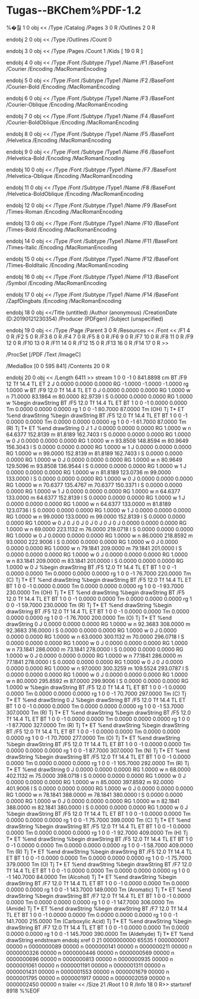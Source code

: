 # Tugas--BKChem%PDF-1.2
%�춾
1 0 obj
<<
/Type /Catalog
/Pages 3 0 R
/Outlines 2 0 R
>>
endobj
2 0 obj
<<
/Type /Outlines
/Count 0
>>
endobj
3 0 obj
<<
/Type /Pages
/Count 1
/Kids [
19 0 R 
]
>>
endobj
4 0 obj
<<
/Type /Font
/Subtype /Type1
/Name /F1
/BaseFont /Courier
/Encoding /MacRomanEncoding
>>
endobj
5 0 obj
<<
/Type /Font
/Subtype /Type1
/Name /F2
/BaseFont /Courier-Bold
/Encoding /MacRomanEncoding
>>
endobj
6 0 obj
<<
/Type /Font
/Subtype /Type1
/Name /F3
/BaseFont /Courier-Oblique
/Encoding /MacRomanEncoding
>>
endobj
7 0 obj
<<
/Type /Font
/Subtype /Type1
/Name /F4
/BaseFont /Courier-BoldOblique
/Encoding /MacRomanEncoding
>>
endobj
8 0 obj
<<
/Type /Font
/Subtype /Type1
/Name /F5
/BaseFont /Helvetica
/Encoding /MacRomanEncoding
>>
endobj
9 0 obj
<<
/Type /Font
/Subtype /Type1
/Name /F6
/BaseFont /Helvetica-Bold
/Encoding /MacRomanEncoding
>>
endobj
10 0 obj
<<
/Type /Font
/Subtype /Type1
/Name /F7
/BaseFont /Helvetica-Oblique
/Encoding /MacRomanEncoding
>>
endobj
11 0 obj
<<
/Type /Font
/Subtype /Type1
/Name /F8
/BaseFont /Helvetica-BoldOblique
/Encoding /MacRomanEncoding
>>
endobj
12 0 obj
<<
/Type /Font
/Subtype /Type1
/Name /F9
/BaseFont /Times-Roman
/Encoding /MacRomanEncoding
>>
endobj
13 0 obj
<<
/Type /Font
/Subtype /Type1
/Name /F10
/BaseFont /Times-Bold
/Encoding /MacRomanEncoding
>>
endobj
14 0 obj
<<
/Type /Font
/Subtype /Type1
/Name /F11
/BaseFont /Times-Italic
/Encoding /MacRomanEncoding
>>
endobj
15 0 obj
<<
/Type /Font
/Subtype /Type1
/Name /F12
/BaseFont /Times-BoldItalic
/Encoding /MacRomanEncoding
>>
endobj
16 0 obj
<<
/Type /Font
/Subtype /Type1
/Name /F13
/BaseFont /Symbol
/Encoding /MacRomanEncoding
>>
endobj
17 0 obj
<<
/Type /Font
/Subtype /Type1
/Name /F14
/BaseFont /ZapfDingbats
/Encoding /MacRomanEncoding
>>
endobj
18 0 obj
<</Title (untitled)
/Author (anonymous)
/CreationDate (D:20190121230354)
/Producer (PDFgen)
/Subject (unspecified)
>>
endobj
19 0 obj
<<
/Type /Page
/Parent 3 0 R
/Resources
   <<
   /Font   <<
		/F1 4 0 R 
		/F2 5 0 R 
		/F3 6 0 R 
		/F4 7 0 R 
		/F5 8 0 R 
		/F6 9 0 R 
		/F7 10 0 R 
		/F8 11 0 R 
		/F9 12 0 R 
		/F10 13 0 R 
		/F11 14 0 R 
		/F12 15 0 R 
		/F13 16 0 R 
		/F14 17 0 R 
		>>

   /ProcSet [/PDF /Text /ImageC]
   >>
/MediaBox [0 0 595 841]
/Contents 20 0 R

>>
endobj
20 0 obj
<< /Length 6411 >>
stream
1 0 0 -1 0 841.8898 cm BT /F9 12 Tf 14.4 TL ET
2 J
0.0000 0.0000 0.0000 RG
-1.0000 -1.0000 -1.0000 rg
1.0000 w
BT /F9 12.0 Tf 14.4 TL ET
0 J
0.0000 0.0000 0.0000 RG
1.0000 w
n 71.0000 83.1864 m 80.0000 82.9739 l S
0.0000 0.0000 0.0000 RG
1.0000 w
%begin drawString
BT /F5 12.0 Tf 14.4 TL ET
BT 1 0 0 -1 0.0000 0.0000 Tm 0.0000 0.0000 0.0000 rg 1 0 0 -1 80.7000 87.0000 Tm (OH) Tj T* ET
%end drawString
%begin drawString
BT /F5 12.0 Tf 14.4 TL ET
BT 1 0 0 -1 0.0000 0.0000 Tm 0.0000 0.0000 0.0000 rg 1 0 0 -1 61.7000 87.0000 Tm (R) Tj T* ET
%end drawString
0 J
1 J
0.0000 0.0000 0.0000 RG
1.0000 w
n 64.6377 152.8139 m 81.8189 162.7403 l S
0.0000 0.0000 0.0000 RG
1.0000 w
0 J
0.0000 0.0000 0.0000 RG
1.0000 w
n 93.8508 148.8594 m 80.9649 156.3043 l S
0.0000 0.0000 0.0000 RG
1.0000 w
1 J
0.0000 0.0000 0.0000 RG
1.0000 w
n 99.0000 152.8139 m 81.8189 162.7403 l S
0.0000 0.0000 0.0000 RG
1.0000 w
0 J
0.0000 0.0000 0.0000 RG
1.0000 w
n 80.9649 129.5096 m 93.8508 136.9544 l S
0.0000 0.0000 0.0000 RG
1.0000 w
1 J
0.0000 0.0000 0.0000 RG
1.0000 w
n 81.8189 123.0736 m 99.0000 133.0000 l S
0.0000 0.0000 0.0000 RG
1.0000 w
0 J
0.0000 0.0000 0.0000 RG
1.0000 w
n 70.6377 135.4767 m 70.6377 150.3371 l S
0.0000 0.0000 0.0000 RG
1.0000 w
1 J
0.0000 0.0000 0.0000 RG
1.0000 w
n 64.6377 133.0000 m 64.6377 152.8139 l S
0.0000 0.0000 0.0000 RG
1.0000 w
1 J
0.0000 0.0000 0.0000 RG
1.0000 w
n 64.6377 133.0000 m 81.8189 123.0736 l S
0.0000 0.0000 0.0000 RG
1.0000 w
1 J
0.0000 0.0000 0.0000 RG
1.0000 w
n 99.0000 133.0000 m 99.0000 152.8139 l S
0.0000 0.0000 0.0000 RG
1.0000 w
0 J
0 J
0 J
0 J
0 J
0 J
0 J
0.0000 0.0000 0.0000 RG
1.0000 w
n 69.0000 223.1132 m 76.0000 219.0718 l S
0.0000 0.0000 0.0000 RG
1.0000 w
0 J
0.0000 0.0000 0.0000 RG
1.0000 w
n 86.0000 218.8592 m 93.0000 222.9006 l S
0.0000 0.0000 0.0000 RG
1.0000 w
0 J
0.0000 0.0000 0.0000 RG
1.0000 w
n 79.1841 209.0000 m 79.1841 201.0000 l S
0.0000 0.0000 0.0000 RG
1.0000 w
0 J
0.0000 0.0000 0.0000 RG
1.0000 w
n 83.1841 209.0000 m 83.1841 201.0000 l S
0.0000 0.0000 0.0000 RG
1.0000 w
0 J
%begin drawString
BT /F5 12.0 Tf 14.4 TL ET
BT 1 0 0 -1 0.0000 0.0000 Tm 0.0000 0.0000 0.0000 rg 1 0 0 -1 76.7000 220.0000 Tm (C) Tj T* ET
%end drawString
%begin drawString
BT /F5 12.0 Tf 14.4 TL ET
BT 1 0 0 -1 0.0000 0.0000 Tm 0.0000 0.0000 0.0000 rg 1 0 0 -1 93.7000 230.0000 Tm (OH) Tj T* ET
%end drawString
%begin drawString
BT /F5 12.0 Tf 14.4 TL ET
BT 1 0 0 -1 0.0000 0.0000 Tm 0.0000 0.0000 0.0000 rg 1 0 0 -1 59.7000 230.0000 Tm (R) Tj T* ET
%end drawString
%begin drawString
BT /F5 12.0 Tf 14.4 TL ET
BT 1 0 0 -1 0.0000 0.0000 Tm 0.0000 0.0000 0.0000 rg 1 0 0 -1 76.7000 200.0000 Tm (O) Tj T* ET
%end drawString
0 J
0.0000 0.0000 0.0000 RG
1.0000 w
n 92.3683 308.0000 m 92.3683 316.0000 l S
0.0000 0.0000 0.0000 RG
1.0000 w
0 J
0.0000 0.0000 0.0000 RG
1.0000 w
n 63.0000 300.1132 m 70.0000 296.0718 l S
0.0000 0.0000 0.0000 RG
1.0000 w
0 J
0.0000 0.0000 0.0000 RG
1.0000 w
n 73.1841 286.0000 m 73.1841 278.0000 l S
0.0000 0.0000 0.0000 RG
1.0000 w
0 J
0.0000 0.0000 0.0000 RG
1.0000 w
n 77.1841 286.0000 m 77.1841 278.0000 l S
0.0000 0.0000 0.0000 RG
1.0000 w
0 J
0 J
0.0000 0.0000 0.0000 RG
1.0000 w
n 97.0000 300.3259 m 109.5524 293.0787 l S
0.0000 0.0000 0.0000 RG
1.0000 w
0 J
0.0000 0.0000 0.0000 RG
1.0000 w
n 80.0000 295.8592 m 87.0000 299.9006 l S
0.0000 0.0000 0.0000 RG
1.0000 w
%begin drawString
BT /F5 12.0 Tf 14.4 TL ET
BT 1 0 0 -1 0.0000 0.0000 Tm 0.0000 0.0000 0.0000 rg 1 0 0 -1 70.7000 297.0000 Tm (C) Tj T* ET
%end drawString
0 J
%begin drawString
BT /F5 12.0 Tf 14.4 TL ET
BT 1 0 0 -1 0.0000 0.0000 Tm 0.0000 0.0000 0.0000 rg 1 0 0 -1 53.7000 307.0000 Tm (R) Tj T* ET
%end drawString
%begin drawString
BT /F5 12.0 Tf 14.4 TL ET
BT 1 0 0 -1 0.0000 0.0000 Tm 0.0000 0.0000 0.0000 rg 1 0 0 -1 87.7000 327.0000 Tm (R) Tj T* ET
%end drawString
%begin drawString
BT /F5 12.0 Tf 14.4 TL ET
BT 1 0 0 -1 0.0000 0.0000 Tm 0.0000 0.0000 0.0000 rg 1 0 0 -1 70.7000 277.0000 Tm (O) Tj T* ET
%end drawString
%begin drawString
BT /F5 12.0 Tf 14.4 TL ET
BT 1 0 0 -1 0.0000 0.0000 Tm 0.0000 0.0000 0.0000 rg 1 0 0 -1 87.7000 307.0000 Tm (N) Tj T* ET
%end drawString
%begin drawString
BT /F5 12.0 Tf 14.4 TL ET
BT 1 0 0 -1 0.0000 0.0000 Tm 0.0000 0.0000 0.0000 rg 1 0 0 -1 105.7000 292.0000 Tm (R) Tj T* ET
%end drawString
0 J
0.0000 0.0000 0.0000 RG
1.0000 w
n 68.0000 402.1132 m 75.0000 398.0718 l S
0.0000 0.0000 0.0000 RG
1.0000 w
0 J
0.0000 0.0000 0.0000 RG
1.0000 w
n 85.0000 397.8592 m 92.0000 401.9006 l S
0.0000 0.0000 0.0000 RG
1.0000 w
0 J
0.0000 0.0000 0.0000 RG
1.0000 w
n 78.1841 388.0000 m 78.1841 380.0000 l S
0.0000 0.0000 0.0000 RG
1.0000 w
0 J
0.0000 0.0000 0.0000 RG
1.0000 w
n 82.1841 388.0000 m 82.1841 380.0000 l S
0.0000 0.0000 0.0000 RG
1.0000 w
0 J
%begin drawString
BT /F5 12.0 Tf 14.4 TL ET
BT 1 0 0 -1 0.0000 0.0000 Tm 0.0000 0.0000 0.0000 rg 1 0 0 -1 75.7000 399.0000 Tm (C) Tj T* ET
%end drawString
%begin drawString
BT /F5 12.0 Tf 14.4 TL ET
BT 1 0 0 -1 0.0000 0.0000 Tm 0.0000 0.0000 0.0000 rg 1 0 0 -1 92.7000 409.0000 Tm (H) Tj T* ET
%end drawString
%begin drawString
BT /F5 12.0 Tf 14.4 TL ET
BT 1 0 0 -1 0.0000 0.0000 Tm 0.0000 0.0000 0.0000 rg 1 0 0 -1 58.7000 409.0000 Tm (R) Tj T* ET
%end drawString
%begin drawString
BT /F5 12.0 Tf 14.4 TL ET
BT 1 0 0 -1 0.0000 0.0000 Tm 0.0000 0.0000 0.0000 rg 1 0 0 -1 75.7000 379.0000 Tm (O) Tj T* ET
%end drawString
%begin drawString
BT /F7 12.0 Tf 14.4 TL ET
BT 1 0 0 -1 0.0000 0.0000 Tm 0.0000 0.0000 0.0000 rg 1 0 0 -1 140.7000 84.0000 Tm (Alcohol) Tj T* ET
%end drawString
%begin drawString
BT /F7 12.0 Tf 14.4 TL ET
BT 1 0 0 -1 0.0000 0.0000 Tm 0.0000 0.0000 0.0000 rg 1 0 0 -1 143.7000 149.0000 Tm (Aromatic) Tj T* ET
%end drawString
%begin drawString
BT /F7 12.0 Tf 14.4 TL ET
BT 1 0 0 -1 0.0000 0.0000 Tm 0.0000 0.0000 0.0000 rg 1 0 0 -1 147.7000 306.0000 Tm (Amide) Tj T* ET
%end drawString
%begin drawString
BT /F7 12.0 Tf 14.4 TL ET
BT 1 0 0 -1 0.0000 0.0000 Tm 0.0000 0.0000 0.0000 rg 1 0 0 -1 141.7000 215.0000 Tm (Carboxylic Acid) Tj T* ET
%end drawString
%begin drawString
BT /F7 12.0 Tf 14.4 TL ET
BT 1 0 0 -1 0.0000 0.0000 Tm 0.0000 0.0000 0.0000 rg 1 0 0 -1 145.7000 390.0000 Tm (Aldehyde) Tj T* ET
%end drawString
endstream
endobj
xref
0 21
0000000000 65535 f
0000000017 00000 n
0000000089 00000 n
0000000141 00000 n
0000000211 00000 n
0000000326 00000 n
0000000446 00000 n
0000000569 00000 n
0000000696 00000 n
0000000813 00000 n
0000000935 00000 n
0000001061 00000 n
0000001191 00000 n
0000001311 00000 n
0000001431 00000 n
0000001553 00000 n
0000001679 00000 n
0000001795 00000 n
0000001917 00000 n
0000002059 00000 n
0000002450 00000 n
trailer
<< /Size 21 /Root 1 0 R /Info 18 0 R>>
startxref
8918
%%EOF

